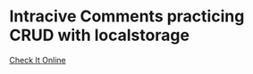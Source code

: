 <h1>Intracive Comments practicing CRUD with localstorage</h1>

<a href="https://interactive-comments-crud.netlify.app/" target="_blank">Check It Online</a>
